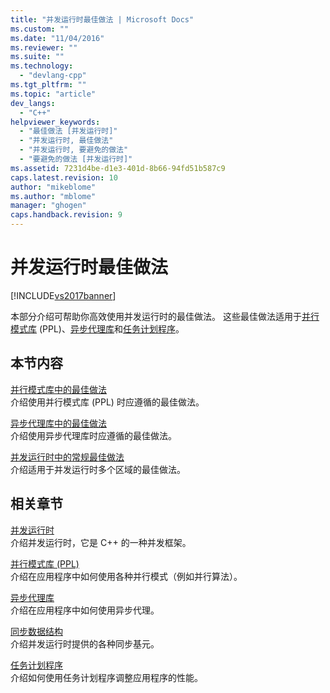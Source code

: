 ```yaml
---
title: "并发运行时最佳做法 | Microsoft Docs"
ms.custom: ""
ms.date: "11/04/2016"
ms.reviewer: ""
ms.suite: ""
ms.technology: 
  - "devlang-cpp"
ms.tgt_pltfrm: ""
ms.topic: "article"
dev_langs: 
  - "C++"
helpviewer_keywords: 
  - "最佳做法 [并发运行时]"
  - "并发运行时, 最佳做法"
  - "并发运行时, 要避免的做法"
  - "要避免的做法 [并发运行时]"
ms.assetid: 7231d4be-d1e3-401d-8b66-94fd51b587c9
caps.latest.revision: 10
author: "mikeblome"
ms.author: "mblome"
manager: "ghogen"
caps.handback.revision: 9
---
```

# 并发运行时最佳做法
[!INCLUDE[vs2017banner](../../assembler/inline/includes/vs2017banner.md)]

本部分介绍可帮助你高效使用并发运行时的最佳做法。  这些最佳做法适用于[并行模式库](../../parallel/concrt/parallel-patterns-library-ppl.md) \(PPL\)、[异步代理库](../../parallel/concrt/asynchronous-agents-library.md)和[任务计划程序](../../parallel/concrt/task-scheduler-concurrency-runtime.md)。  
  
## 本节内容  
 [并行模式库中的最佳做法](../../parallel/concrt/best-practices-in-the-parallel-patterns-library.md)  
 介绍使用并行模式库 \(PPL\) 时应遵循的最佳做法。  
  
 [异步代理库中的最佳做法](../../parallel/concrt/best-practices-in-the-asynchronous-agents-library.md)  
 介绍使用异步代理库时应遵循的最佳做法。  
  
 [并发运行时中的常规最佳做法](../../parallel/concrt/general-best-practices-in-the-concurrency-runtime.md)  
 介绍适用于并发运行时多个区域的最佳做法。  
  
## 相关章节  
 [并发运行时](../../parallel/concrt/concurrency-runtime.md)  
 介绍并发运行时，它是 C\+\+ 的一种并发框架。  
  
 [并行模式库 \(PPL\)](../../parallel/concrt/parallel-patterns-library-ppl.md)  
 介绍在应用程序中如何使用各种并行模式（例如并行算法）。  
  
 [异步代理库](../../parallel/concrt/asynchronous-agents-library.md)  
 介绍在应用程序中如何使用异步代理。  
  
 [同步数据结构](../../parallel/concrt/synchronization-data-structures.md)  
 介绍并发运行时提供的各种同步基元。  
  
 [任务计划程序](../../parallel/concrt/task-scheduler-concurrency-runtime.md)  
 介绍如何使用任务计划程序调整应用程序的性能。